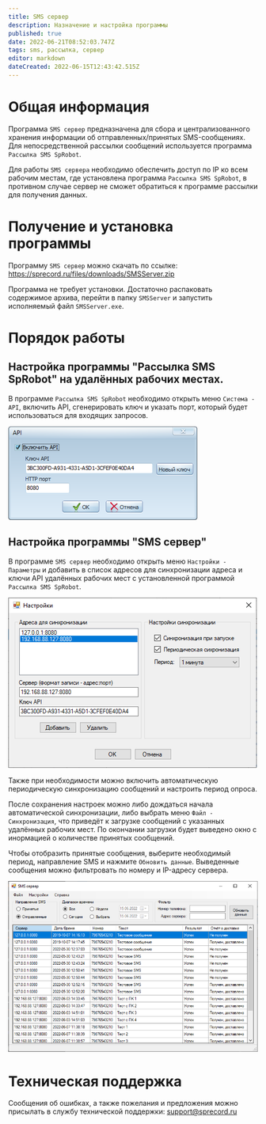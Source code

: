 ```yaml
---
title: SMS сервер
description: Назначение и настройка программы
published: true
date: 2022-06-21T08:52:03.747Z
tags: sms, рассылка, сервер
editor: markdown
dateCreated: 2022-06-15T12:43:42.515Z
---
```


# Общая информация
Программа `SMS сервер` предназначена для сбора и централизованного хранения информации об отправленных/принятых SMS-сообщениях. Для непосредственной рассылки сообщений используется программа `Рассылка SMS SpRobot`.

Для работы `SMS сервера` необходимо обеспечить доступ по IP ко всем рабочим местам, где установлена программа `Рассылка SMS SpRobot`, в противном случае сервер не сможет обратиться к программе рассылки для получения данных.

# Получение и установка программы
Программу `SMS сервер` можно скачать по ссылке: https://sprecord.ru/files/downloads/SMSServer.zip

Программа не требует установки. Достаточно распаковать содержимое архива, перейти в папку `SMSServer` и запустить исполняемый файл `SMSServer.exe`.

# Порядок работы
## Настройка программы "Рассылка SMS SpRobot" на удалённых рабочих местах.
В программе `Рассылка SMS SpRobot` необходимо открыть меню ```Система - API```, включить API, сгенерировать ключ и указать порт, который будет использоваться для входящих запросов.

![smsrobotapi.png](/sms/smsrobotapi.png)

## Настройка программы "SMS сервер"
В программе `SMS сервер` необходимо открыть меню `Настройки - Параметры` и добавить в список адресов для синхронизации адреса и ключи API удалённых рабочих мест с установленной программой `Рассылка SMS SpRobot`.

![smsserversettings.png](/sms/smsserversettings.png)

Также при необходимости можно включить автоматическую периодическую синхронизацию сообщений и настроить период опроса.

После сохранения настроек можно либо дождаться начала автоматической синхронизации, либо выбрать меню `Файл - Синхронизация`, что приведёт к загрузке сообщений с указанных удалённых рабочих мест. По окончании загрузки будет выведено окно с инормацией о количестве принятых сообщений.

Чтобы отобразить принятые сообщения, выберите необходимый период, направление SMS и нажмите `Обновить данные`. Выведенные сообщения можно фильтровать по номеру и IP-адресу сервера.

![smsserver.png](/sms/smsserver.png)

# Техническая поддержка
Сообщения об ошибках, а также пожелания и предложения можно присылать в службу технической поддержки: support@sprecord.ru